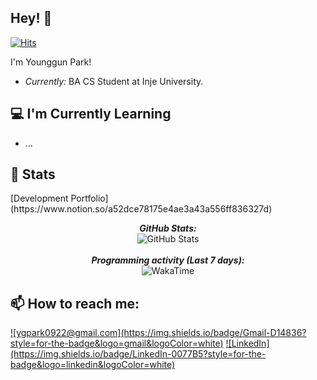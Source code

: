 <h2>Hey! 👋</h2>

[![Hits](https://hits.seeyoufarm.com/api/count/incr/badge.svg?url=https%3A%2F%2Fgithub.com%2Fjadru&count_bg=%231D4D64&title_bg=%23000000&icon=safari.svg&icon_color=%23FFFFFF&title=hits&edge_flat=true)](https://github.com/jadru)

I'm Younggun Park! 
- <i>Currently:</i> BA CS Student at Inje University.

<h2>💻 I'm Currently Learning</h2>

- ...

<h2>👀 Stats</h2>
[Development Portfolio](https://www.notion.so/a52dce78175e4ae3a43a556ff836327d)
<div>
  <p align="center">
  <b><em>GitHub Stats:</em></b> <br/>
    <img src="https://github-readme-streak-stats.herokuapp.com/?user=jadru" alt="GitHub Stats" /> <br/><br/>
  <b><em>Programming activity (Last 7 days):</em></b> <br/>
    <img src="https://github-readme-stats.vercel.app/api/wakatime?username=jadru" alt="WakaTime" />
  </p>
</div>

<h2>📫 How to reach me:</h2>
<a href="mailto:ygpark0922@gmail.com">![ygpark0922@gmail.com](https://img.shields.io/badge/Gmail-D14836?style=for-the-badge&logo=gmail&logoColor=white)</a> <a href="https://www.linkedin.com/in/younggunii/">![LinkedIn](https://img.shields.io/badge/LinkedIn-0077B5?style=for-the-badge&logo=linkedin&logoColor=white)</a>
